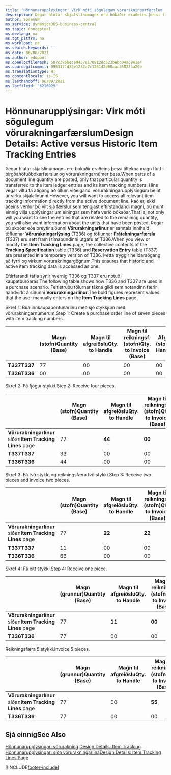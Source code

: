 ```yaml
---
title: 'Hönnunarupplýsingar: Virk móti sögulegum vörurakningarfærslum | Microsoft Docs'
description: Þegar hlutar skjalslínumagns eru bókaðir eraðeins þessi tiltekna magn flutt í birgðahöfuðbókarfærslur og vörurakningarnúmer þess. Hins vegar viltu fá aðgang að öllum viðeigandi vörurakningarupplýsingum beint úr virku skjalalínunni. Það er, ekki aðeins verður þú vilt sjá færslur sem tengjast eftirstandandi magni, þú munt einnig vilja upplýsingar um einingar sem hafa verið bókaðar. Þegar þú skoðar eða breytir síðunni **Vörurakningarlínur** er samtals innihald töflunnar **Vörurakningarlýsing** (T336) og töflunnar **Frátekningarfærsla** (T337) eru sett fram í tímabundinni útgáfu af T336. Þetta tryggir heildaraðgang að fyrri og virkum vörurakningargögnum.
author: SorenGP
ms.service: dynamics365-business-central
ms.topic: conceptual
ms.devlang: na
ms.tgt_pltfrm: na
ms.workload: na
ms.search.keywords: ''
ms.date: 06/08/2021
ms.author: edupont
ms.openlocfilehash: 587c396bece9437e170912dc523bebb04a39e1e4
ms.sourcegitcommit: 0953171d39e1232a7c126142d68cac858234a20e
ms.translationtype: HT
ms.contentlocale: is-IS
ms.lasthandoff: 06/09/2021
ms.locfileid: "6216029"
---
```

# <a name="design-details-active-versus-historic-item-tracking-entries"></a><span data-ttu-id="5e5d8-107">Hönnunarupplýsingar: Virk móti sögulegum vörurakningarfærslum</span><span class="sxs-lookup"><span data-stu-id="5e5d8-107">Design Details: Active versus Historic Item Tracking Entries</span></span>
<span data-ttu-id="5e5d8-108">Þegar hlutar skjalslínumagns eru bókaðir eraðeins þessi tiltekna magn flutt í birgðahöfuðbókarfærslur og vörurakningarnúmer þess.</span><span class="sxs-lookup"><span data-stu-id="5e5d8-108">When parts of a document line quantity are posted, only that particular quantity is transferred to the item ledger entries and its item tracking numbers.</span></span> <span data-ttu-id="5e5d8-109">Hins vegar viltu fá aðgang að öllum viðeigandi vörurakningarupplýsingum beint úr virku skjalalínunni.</span><span class="sxs-lookup"><span data-stu-id="5e5d8-109">However, you will want to access all relevant item tracking information directly from the active document line.</span></span> <span data-ttu-id="5e5d8-110">Það er, ekki aðeins verður þú vilt sjá færslur sem tengjast eftirstandandi magni, þú munt einnig vilja upplýsingar um einingar sem hafa verið bókaðar.</span><span class="sxs-lookup"><span data-stu-id="5e5d8-110">That is, not only will you want to see the entries that are related to the remaining quantity, you will also want information about the units that have been posted.</span></span> <span data-ttu-id="5e5d8-111">Þegar þú skoðar eða breytir síðunni **Vörurakningarlínur** er samtals innihald töflunnar **Vörurakningarlýsing** (T336) og töflunnar **Frátekningarfærsla** (T337) eru sett fram í tímabundinni útgáfu af T336.</span><span class="sxs-lookup"><span data-stu-id="5e5d8-111">When you view or modify the **Item Tracking Lines** page, the collective contents of the **Tracking Specification** table (T336) and **Reservation Entry** table (T337) are presented in a temporary version of T336.</span></span> <span data-ttu-id="5e5d8-112">Þetta tryggir heildaraðgang að fyrri og virkum vörurakningargögnum.</span><span class="sxs-lookup"><span data-stu-id="5e5d8-112">This ensures that historic and active item tracking data is accessed as one.</span></span>  

 <span data-ttu-id="5e5d8-113">Eftirfarandi tafla sýnir hvernig T336 og T337 eru notuð í kaupatburðarás.</span><span class="sxs-lookup"><span data-stu-id="5e5d8-113">The following table shows how T336 and T337 are used in a purchase scenario.</span></span> <span data-ttu-id="5e5d8-114">Feitletruðu tölurnar tákna gildi sem notandinn færir handvirkt á síðunni **Vörurakningarlínur**.</span><span class="sxs-lookup"><span data-stu-id="5e5d8-114">The bold figures represent values that the user manually enters on the **Item Tracking Lines** page.</span></span>  

 <span data-ttu-id="5e5d8-115">Skref 1: Búa innkaupapöntunarlínu með sjö stykkjum með  vörurakningarnúmerum.</span><span class="sxs-lookup"><span data-stu-id="5e5d8-115">Step 1: Create a purchase order line of seven pieces with item tracking numbers.</span></span>  

||<span data-ttu-id="5e5d8-116">**Magn (stofn)**</span><span class="sxs-lookup"><span data-stu-id="5e5d8-116">**Quantity (Base)**</span></span>|<span data-ttu-id="5e5d8-117">**Magn til afgreiðslu**</span><span class="sxs-lookup"><span data-stu-id="5e5d8-117">**Qty. to Handle**</span></span>|<span data-ttu-id="5e5d8-118">**Magn til reikningsf. (stofn)**</span><span class="sxs-lookup"><span data-stu-id="5e5d8-118">**Qty. to Invoice (Base)**</span></span>|<span data-ttu-id="5e5d8-119">**Afgreitt magn (stofn)**</span><span class="sxs-lookup"><span data-stu-id="5e5d8-119">**Quantity Handled (Base)**</span></span>|<span data-ttu-id="5e5d8-120">**Reikningsfært magn (stofn)**</span><span class="sxs-lookup"><span data-stu-id="5e5d8-120">**Quantity Invoiced (Base)**</span></span>|  
|-|----------------------------------------------|--------------------------------------------|------------------------------------------------------|-------------------------------------------------------|--------------------------------------------------------|  
|<span data-ttu-id="5e5d8-121">**T337**</span><span class="sxs-lookup"><span data-stu-id="5e5d8-121">**T337**</span></span>|<span data-ttu-id="5e5d8-122">7</span><span class="sxs-lookup"><span data-stu-id="5e5d8-122">7</span></span>|<span data-ttu-id="5e5d8-123">0</span><span class="sxs-lookup"><span data-stu-id="5e5d8-123">0</span></span>|<span data-ttu-id="5e5d8-124">0</span><span class="sxs-lookup"><span data-stu-id="5e5d8-124">0</span></span>|<span data-ttu-id="5e5d8-125">0</span><span class="sxs-lookup"><span data-stu-id="5e5d8-125">0</span></span>|<span data-ttu-id="5e5d8-126">0</span><span class="sxs-lookup"><span data-stu-id="5e5d8-126">0</span></span>|  
|<span data-ttu-id="5e5d8-127">**T336**</span><span class="sxs-lookup"><span data-stu-id="5e5d8-127">**T336**</span></span>|<span data-ttu-id="5e5d8-128">0</span><span class="sxs-lookup"><span data-stu-id="5e5d8-128">0</span></span>|<span data-ttu-id="5e5d8-129">0</span><span class="sxs-lookup"><span data-stu-id="5e5d8-129">0</span></span>|<span data-ttu-id="5e5d8-130">0</span><span class="sxs-lookup"><span data-stu-id="5e5d8-130">0</span></span>|<span data-ttu-id="5e5d8-131">0</span><span class="sxs-lookup"><span data-stu-id="5e5d8-131">0</span></span>|<span data-ttu-id="5e5d8-132">0</span><span class="sxs-lookup"><span data-stu-id="5e5d8-132">0</span></span>|  

 <span data-ttu-id="5e5d8-133">Skref 2: Fá fjögur stykki.</span><span class="sxs-lookup"><span data-stu-id="5e5d8-133">Step 2: Receive four pieces.</span></span>  

||<span data-ttu-id="5e5d8-134">**Magn (stofn)**</span><span class="sxs-lookup"><span data-stu-id="5e5d8-134">**Quantity (Base)**</span></span>|<span data-ttu-id="5e5d8-135">**Magn til afgreiðslu**</span><span class="sxs-lookup"><span data-stu-id="5e5d8-135">**Qty. to Handle**</span></span>|<span data-ttu-id="5e5d8-136">**Magn til reikningsf. (stofn)**</span><span class="sxs-lookup"><span data-stu-id="5e5d8-136">**Qty. to Invoice (Base)**</span></span>|<span data-ttu-id="5e5d8-137">**Afgreitt magn (stofn)**</span><span class="sxs-lookup"><span data-stu-id="5e5d8-137">**Quantity Handled (Base)**</span></span>|<span data-ttu-id="5e5d8-138">**Reikningsfært magn (stofn)**</span><span class="sxs-lookup"><span data-stu-id="5e5d8-138">**Quantity Invoiced (Base)**</span></span>|  
|-|----------------------------------------------|--------------------------------------------|------------------------------------------------------|-------------------------------------------------------|--------------------------------------------------------|  
|<span data-ttu-id="5e5d8-139">**Vörurakningarlínur** síðan</span><span class="sxs-lookup"><span data-stu-id="5e5d8-139">**Item Tracking Lines** page</span></span>|<span data-ttu-id="5e5d8-140">7</span><span class="sxs-lookup"><span data-stu-id="5e5d8-140">7</span></span>|<span data-ttu-id="5e5d8-141">**4**</span><span class="sxs-lookup"><span data-stu-id="5e5d8-141">**4**</span></span>|<span data-ttu-id="5e5d8-142">**0**</span><span class="sxs-lookup"><span data-stu-id="5e5d8-142">**0**</span></span>|<span data-ttu-id="5e5d8-143">0</span><span class="sxs-lookup"><span data-stu-id="5e5d8-143">0</span></span>|<span data-ttu-id="5e5d8-144">0</span><span class="sxs-lookup"><span data-stu-id="5e5d8-144">0</span></span>|  
|<span data-ttu-id="5e5d8-145">**T337**</span><span class="sxs-lookup"><span data-stu-id="5e5d8-145">**T337**</span></span>|<span data-ttu-id="5e5d8-146">3</span><span class="sxs-lookup"><span data-stu-id="5e5d8-146">3</span></span>|<span data-ttu-id="5e5d8-147">0</span><span class="sxs-lookup"><span data-stu-id="5e5d8-147">0</span></span>|<span data-ttu-id="5e5d8-148">0</span><span class="sxs-lookup"><span data-stu-id="5e5d8-148">0</span></span>|<span data-ttu-id="5e5d8-149">0</span><span class="sxs-lookup"><span data-stu-id="5e5d8-149">0</span></span>|<span data-ttu-id="5e5d8-150">0</span><span class="sxs-lookup"><span data-stu-id="5e5d8-150">0</span></span>|  
|<span data-ttu-id="5e5d8-151">**T336**</span><span class="sxs-lookup"><span data-stu-id="5e5d8-151">**T336**</span></span>|<span data-ttu-id="5e5d8-152">4</span><span class="sxs-lookup"><span data-stu-id="5e5d8-152">4</span></span>|<span data-ttu-id="5e5d8-153">0</span><span class="sxs-lookup"><span data-stu-id="5e5d8-153">0</span></span>|<span data-ttu-id="5e5d8-154">0</span><span class="sxs-lookup"><span data-stu-id="5e5d8-154">0</span></span>|<span data-ttu-id="5e5d8-155">4</span><span class="sxs-lookup"><span data-stu-id="5e5d8-155">4</span></span>|<span data-ttu-id="5e5d8-156">0</span><span class="sxs-lookup"><span data-stu-id="5e5d8-156">0</span></span>|  

 <span data-ttu-id="5e5d8-157">Skref 3: Fá tvö stykki og reikningsfæra tvö stykki.</span><span class="sxs-lookup"><span data-stu-id="5e5d8-157">Step 3: Receive two pieces and invoice two pieces.</span></span>  

||<span data-ttu-id="5e5d8-158">**Magn (stofn)**</span><span class="sxs-lookup"><span data-stu-id="5e5d8-158">**Quantity (Base)**</span></span>|<span data-ttu-id="5e5d8-159">**Magn til afgreiðslu**</span><span class="sxs-lookup"><span data-stu-id="5e5d8-159">**Qty. to Handle**</span></span>|<span data-ttu-id="5e5d8-160">**Magn til reikningsf. (stofn)**</span><span class="sxs-lookup"><span data-stu-id="5e5d8-160">**Qty. to Invoice (Base)**</span></span>|<span data-ttu-id="5e5d8-161">**Afgreitt magn (stofn)**</span><span class="sxs-lookup"><span data-stu-id="5e5d8-161">**Quantity Handled (Base)**</span></span>|<span data-ttu-id="5e5d8-162">**Reikningsfært magn (stofn)**</span><span class="sxs-lookup"><span data-stu-id="5e5d8-162">**Quantity Invoiced (Base)**</span></span>|  
|-|----------------------------------------------|--------------------------------------------|------------------------------------------------------|-------------------------------------------------------|--------------------------------------------------------|  
|<span data-ttu-id="5e5d8-163">**Vörurakningarlínur** síðan</span><span class="sxs-lookup"><span data-stu-id="5e5d8-163">**Item Tracking Lines** page</span></span>|<span data-ttu-id="5e5d8-164">7</span><span class="sxs-lookup"><span data-stu-id="5e5d8-164">7</span></span>|<span data-ttu-id="5e5d8-165">**2**</span><span class="sxs-lookup"><span data-stu-id="5e5d8-165">**2**</span></span>|<span data-ttu-id="5e5d8-166">**2**</span><span class="sxs-lookup"><span data-stu-id="5e5d8-166">**2**</span></span>|<span data-ttu-id="5e5d8-167">4</span><span class="sxs-lookup"><span data-stu-id="5e5d8-167">4</span></span>|<span data-ttu-id="5e5d8-168">0</span><span class="sxs-lookup"><span data-stu-id="5e5d8-168">0</span></span>|  
|<span data-ttu-id="5e5d8-169">**T337**</span><span class="sxs-lookup"><span data-stu-id="5e5d8-169">**T337**</span></span>|<span data-ttu-id="5e5d8-170">1</span><span class="sxs-lookup"><span data-stu-id="5e5d8-170">1</span></span>|<span data-ttu-id="5e5d8-171">0</span><span class="sxs-lookup"><span data-stu-id="5e5d8-171">0</span></span>|<span data-ttu-id="5e5d8-172">0</span><span class="sxs-lookup"><span data-stu-id="5e5d8-172">0</span></span>|<span data-ttu-id="5e5d8-173">0</span><span class="sxs-lookup"><span data-stu-id="5e5d8-173">0</span></span>|<span data-ttu-id="5e5d8-174">0</span><span class="sxs-lookup"><span data-stu-id="5e5d8-174">0</span></span>|  
|<span data-ttu-id="5e5d8-175">**T336**</span><span class="sxs-lookup"><span data-stu-id="5e5d8-175">**T336**</span></span>|<span data-ttu-id="5e5d8-176">6</span><span class="sxs-lookup"><span data-stu-id="5e5d8-176">6</span></span>|<span data-ttu-id="5e5d8-177">0</span><span class="sxs-lookup"><span data-stu-id="5e5d8-177">0</span></span>|<span data-ttu-id="5e5d8-178">0</span><span class="sxs-lookup"><span data-stu-id="5e5d8-178">0</span></span>|<span data-ttu-id="5e5d8-179">6</span><span class="sxs-lookup"><span data-stu-id="5e5d8-179">6</span></span>|<span data-ttu-id="5e5d8-180">2</span><span class="sxs-lookup"><span data-stu-id="5e5d8-180">2</span></span>|  

 <span data-ttu-id="5e5d8-181">Skref 4: Fá eitt stykki.</span><span class="sxs-lookup"><span data-stu-id="5e5d8-181">Step 4: Receive one piece.</span></span>  

||<span data-ttu-id="5e5d8-182">**Magn (grunnur)**</span><span class="sxs-lookup"><span data-stu-id="5e5d8-182">**Quantity (Base)**</span></span>|<span data-ttu-id="5e5d8-183">**Magn til afgreiðslu**</span><span class="sxs-lookup"><span data-stu-id="5e5d8-183">**Qty. to Handle**</span></span>|<span data-ttu-id="5e5d8-184">**Magn til reikningsf. (stofn)**</span><span class="sxs-lookup"><span data-stu-id="5e5d8-184">**Qty. to Invoice (Base)**</span></span>|<span data-ttu-id="5e5d8-185">**Afgreitt magn (stofn)**</span><span class="sxs-lookup"><span data-stu-id="5e5d8-185">**Quantity Handled (Base)**</span></span>|<span data-ttu-id="5e5d8-186">**Reikningsfært magn (stofn)**</span><span class="sxs-lookup"><span data-stu-id="5e5d8-186">**Quantity Invoiced (Base)**</span></span>|  
|-|----------------------------------------------|--------------------------------------------|------------------------------------------------------|-------------------------------------------------------|--------------------------------------------------------|  
|<span data-ttu-id="5e5d8-187">**Vörurakningarlínur** síðan</span><span class="sxs-lookup"><span data-stu-id="5e5d8-187">**Item Tracking Lines** page</span></span>|<span data-ttu-id="5e5d8-188">7</span><span class="sxs-lookup"><span data-stu-id="5e5d8-188">7</span></span>|<span data-ttu-id="5e5d8-189">**1**</span><span class="sxs-lookup"><span data-stu-id="5e5d8-189">**1**</span></span>|<span data-ttu-id="5e5d8-190">**0**</span><span class="sxs-lookup"><span data-stu-id="5e5d8-190">**0**</span></span>|<span data-ttu-id="5e5d8-191">6</span><span class="sxs-lookup"><span data-stu-id="5e5d8-191">6</span></span>|<span data-ttu-id="5e5d8-192">2</span><span class="sxs-lookup"><span data-stu-id="5e5d8-192">2</span></span>|  
|<span data-ttu-id="5e5d8-193">**T336**</span><span class="sxs-lookup"><span data-stu-id="5e5d8-193">**T336**</span></span>|<span data-ttu-id="5e5d8-194">7</span><span class="sxs-lookup"><span data-stu-id="5e5d8-194">7</span></span>|<span data-ttu-id="5e5d8-195">0</span><span class="sxs-lookup"><span data-stu-id="5e5d8-195">0</span></span>|<span data-ttu-id="5e5d8-196">0</span><span class="sxs-lookup"><span data-stu-id="5e5d8-196">0</span></span>|<span data-ttu-id="5e5d8-197">7</span><span class="sxs-lookup"><span data-stu-id="5e5d8-197">7</span></span>|<span data-ttu-id="5e5d8-198">2</span><span class="sxs-lookup"><span data-stu-id="5e5d8-198">2</span></span>|  

 <span data-ttu-id="5e5d8-199">Reikningsfæra 5 stykki.</span><span class="sxs-lookup"><span data-stu-id="5e5d8-199">Invoice 5 pieces.</span></span>  

||<span data-ttu-id="5e5d8-200">**Magn (grunnur)**</span><span class="sxs-lookup"><span data-stu-id="5e5d8-200">**Quantity (Base)**</span></span>|<span data-ttu-id="5e5d8-201">**Magn til afgreiðslu**</span><span class="sxs-lookup"><span data-stu-id="5e5d8-201">**Qty. to Handle**</span></span>|<span data-ttu-id="5e5d8-202">**Magn til reikningsf. (stofn)**</span><span class="sxs-lookup"><span data-stu-id="5e5d8-202">**Qty. to Invoice (Base)**</span></span>|<span data-ttu-id="5e5d8-203">**Afgreitt magn (stofn)**</span><span class="sxs-lookup"><span data-stu-id="5e5d8-203">**Quantity Handled (Base)**</span></span>|<span data-ttu-id="5e5d8-204">**Reikningsfært magn (stofn)**</span><span class="sxs-lookup"><span data-stu-id="5e5d8-204">**Quantity Invoiced (Base)**</span></span>|  
|-|----------------------------------------------|--------------------------------------------|------------------------------------------------------|-------------------------------------------------------|--------------------------------------------------------|  
|<span data-ttu-id="5e5d8-205">**Vörurakningarlínur** síðan</span><span class="sxs-lookup"><span data-stu-id="5e5d8-205">**Item Tracking Lines** page</span></span>|<span data-ttu-id="5e5d8-206">7</span><span class="sxs-lookup"><span data-stu-id="5e5d8-206">7</span></span>|<span data-ttu-id="5e5d8-207">0</span><span class="sxs-lookup"><span data-stu-id="5e5d8-207">0</span></span>|<span data-ttu-id="5e5d8-208">**5**</span><span class="sxs-lookup"><span data-stu-id="5e5d8-208">**5**</span></span>|<span data-ttu-id="5e5d8-209">7</span><span class="sxs-lookup"><span data-stu-id="5e5d8-209">7</span></span>|<span data-ttu-id="5e5d8-210">2</span><span class="sxs-lookup"><span data-stu-id="5e5d8-210">2</span></span>|  
|<span data-ttu-id="5e5d8-211">**T336**</span><span class="sxs-lookup"><span data-stu-id="5e5d8-211">**T336**</span></span>|<span data-ttu-id="5e5d8-212">7</span><span class="sxs-lookup"><span data-stu-id="5e5d8-212">7</span></span>|<span data-ttu-id="5e5d8-213">0</span><span class="sxs-lookup"><span data-stu-id="5e5d8-213">0</span></span>|<span data-ttu-id="5e5d8-214">0</span><span class="sxs-lookup"><span data-stu-id="5e5d8-214">0</span></span>|<span data-ttu-id="5e5d8-215">7</span><span class="sxs-lookup"><span data-stu-id="5e5d8-215">7</span></span>|<span data-ttu-id="5e5d8-216">7</span><span class="sxs-lookup"><span data-stu-id="5e5d8-216">7</span></span>|  

## <a name="see-also"></a><span data-ttu-id="5e5d8-217">Sjá einnig</span><span class="sxs-lookup"><span data-stu-id="5e5d8-217">See Also</span></span>  
 <span data-ttu-id="5e5d8-218">[Hönnunarupplýsingar: vörurakning](design-details-item-tracking.md) </span><span class="sxs-lookup"><span data-stu-id="5e5d8-218">[Design Details: Item Tracking](design-details-item-tracking.md) </span></span>  
 [<span data-ttu-id="5e5d8-219">Hönnunarupplýsingar: síða vörurakningarlína</span><span class="sxs-lookup"><span data-stu-id="5e5d8-219">Design Details: Item Tracking Lines Page</span></span>](design-details-item-tracking-lines-window.md)


[!INCLUDE[footer-include](includes/footer-banner.md)]